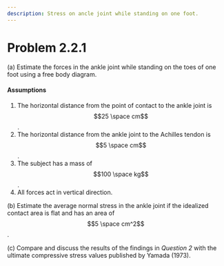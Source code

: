 ```yaml
---
description: Stress on ancle joint while standing on one foot.
---
```


# Problem 2.2.1

(a) Estimate the forces in the ankle joint while standing on the toes of one foot using a free body diagram.&#x20;

#### Assumptions

1. The horizontal distance from the point of contact to the ankle joint is $$25 \space cm$$.
2. The horizontal distance from the ankle joint to the Achilles tendon is $$5 \space cm$$.
3. The subject has a mass of $$100 \space kg$$.
4. All forces act in vertical direction.

(b) Estimate the average normal stress in the ankle joint if the idealized contact area is flat and has an area of $$5  \space cm^2$$.

(c) Compare and discuss the results of the findings in _Question 2_ with the ultimate compressive stress values published by Yamada (1973).

